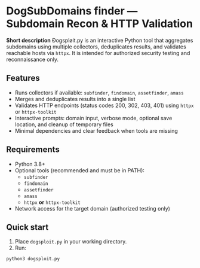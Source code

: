# DogSubDomains finder — Subdomain Recon & HTTP Validation

**Short description**
Ðogspløit.py is an interactive Python tool that aggregates subdomains using multiple collectors, deduplicates results, and validates reachable hosts via `httpx`. It is intended for authorized security testing and reconnaissance only.

## Features
- Runs collectors if available: `subfinder`, `findomain`, `assetfinder`, `amass`
- Merges and deduplicates results into a single list
- Validates HTTP endpoints (status codes 200, 302, 403, 401) using `httpx` or `httpx-toolkit`
- Interactive prompts: domain input, verbose mode, optional save location, and cleanup of temporary files
- Minimal dependencies and clear feedback when tools are missing

## Requirements
- Python 3.8+
- Optional tools (recommended and must be in PATH):
  - `subfinder`
  - `findomain`
  - `assetfinder`
  - `amass`
  - `httpx` **or** `httpx-toolkit`
- Network access for the target domain (authorized testing only)

## Quick start
1. Place `dogsploit.py` in your working directory.
2. Run:
```bash
python3 dogsploit.py
